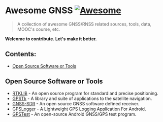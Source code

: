 # Awesome GNSS [![Awesome](https://cdn.rawgit.com/sindresorhus/awesome/d7305f38d29fed78fa85652e3a63e154dd8e8829/media/badge.svg)](https://github.com/karimi-hadi/awesome-gnss)

> A collection of awesome GNSS/RNSS related sources, tools, data, MOOC's course, etc. 

**Welcome to contribute. Let's make it better.**

## Contents:
- [Open Source Software or Tools](#open-source-software-or-tools)


## Open Source Software or Tools
- [RTKLIB](https://github.com/tomojitakasu/RTKLIB) - An open source program for standard and precise positioning.
- [GPSTk](https://github.com/SGL-UT/GPSTk) - A library and suite of applications to the satellite navigation.
- [GNSS-SDR](https://github.com/gnss-sdr/gnss-sdr) - An open source GNSS software defined receiver.
- [GPSLogger](https://github.com/barbeau/gpstest) - A Lightweight GPS Logging Application For Android.
- [GPSTest](https://github.com/barbeau/gpstest) - An open-source Android GNSS/GPS test program.
